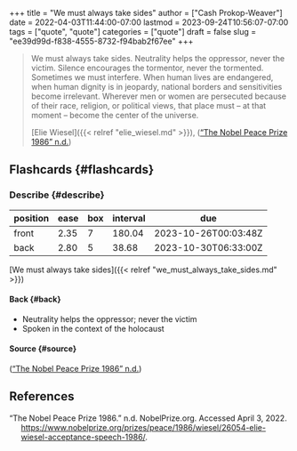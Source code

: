 +++
title = "We must always take sides"
author = ["Cash Prokop-Weaver"]
date = 2022-04-03T11:44:00-07:00
lastmod = 2023-09-24T10:56:07-07:00
tags = ["quote", "quote"]
categories = ["quote"]
draft = false
slug = "ee39d99d-f838-4555-8732-f94bab2f67ee"
+++

> We must always take sides. Neutrality helps the oppressor, never the victim. Silence encourages the tormentor, never the tormented. Sometimes we must interfere. When human lives are endangered, when human dignity is in jeopardy, national borders and sensitivities become irrelevant. Wherever men or women are persecuted because of their race, religion, or political views, that place must – at that moment – become the center of the universe.
>
> [Elie Wiesel]({{< relref "elie_wiesel.md" >}}), (<a href="#citeproc_bib_item_1">“The Nobel Peace Prize 1986” n.d.</a>)


## Flashcards {#flashcards}


### Describe {#describe}

| position | ease | box | interval | due                  |
|----------|------|-----|----------|----------------------|
| front    | 2.35 | 7   | 180.04   | 2023-10-26T00:03:48Z |
| back     | 2.80 | 5   | 38.68    | 2023-10-30T06:33:00Z |

[We must always take sides]({{< relref "we_must_always_take_sides.md" >}})


#### Back {#back}

-   Neutrality helps the oppressor; never the victim
-   Spoken in the context of the holocaust


#### Source {#source}

(<a href="#citeproc_bib_item_1">“The Nobel Peace Prize 1986” n.d.</a>)

## References

<style>.csl-entry{text-indent: -1.5em; margin-left: 1.5em;}</style><div class="csl-bib-body">
  <div class="csl-entry"><a id="citeproc_bib_item_1"></a>“The Nobel Peace Prize 1986.” n.d. NobelPrize.org. Accessed April 3, 2022. <a href="https://www.nobelprize.org/prizes/peace/1986/wiesel/26054-elie-wiesel-acceptance-speech-1986/">https://www.nobelprize.org/prizes/peace/1986/wiesel/26054-elie-wiesel-acceptance-speech-1986/</a>.</div>
</div>
